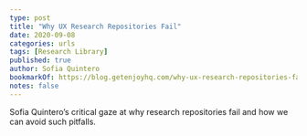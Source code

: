```yaml
---
type: post
title: "Why UX Research Repositories Fail"
date: 2020-09-08
categories: urls
tags: [Research Library]
published: true
author: Sofia Quintero
bookmarkOf: https://blog.getenjoyhq.com/why-ux-research-repositories-fail/
notes: false
---
```


Sofia Quintero’s critical gaze at why research repositories fail and how we can avoid such pitfalls.